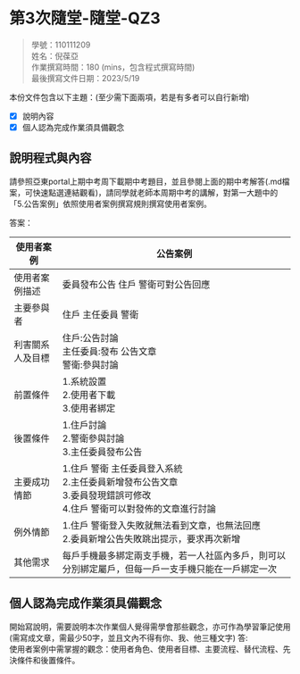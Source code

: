 # 第3次隨堂-隨堂-QZ3
>
>學號：110111209
><br />
>姓名：倪葆亞
><br />
>作業撰寫時間：180 (mins，包含程式撰寫時間)
><br />
>最後撰寫文件日期：2023/5/19
>

本份文件包含以下主題：(至少需下面兩項，若是有多者可以自行新增)
- [x] 說明內容
- [x] 個人認為完成作業須具備觀念

## 說明程式與內容
請參照亞東portal上期中考周下載期中考題目，並且參閱上面的期中考解答(.md檔案，可快速點選連結觀看)，請同學就老師本周期中考的講解，對第一大題中的「5.公告案例」依照使用者案例撰寫規則撰寫使用者案例。

答案：

|使用者案例|公告案例|
| ---- | ---- |
|使用者案例描述|委員發布公告 住戶 警衛可對公告回應|
|主要參與者|住戶 主任委員 警衛|
|利害關系人及目標|住戶:公告討論<br>主任委員:發布 公告文章<br>警衛:參與討論
|前置條件|1.系統設置 <br>2.使用者下載<br>3.使用者綁定|
|後置條件|1.住戶討論<br>2.警衛參與討論<br>3.主任委員發布公告|
|主要成功情節|1.住戶 警衛 主任委員登入系統<br>2.主任委員新增發布公告文章<br>3.委員發現錯誤可修改<br>4.住戶 警衛可以對發佈的文章進行討論|
|例外情節|1.住戶 警衛登入失敗就無法看到文章，也無法回應<br>2.委員新增公告失敗跳出提示，要求再次新增|
|其他需求|每戶手機最多綁定兩支手機，若一人社區內多戶，則可以分別綁定屬戶，但每一戶一支手機只能在一戶綁定一次


## 個人認為完成作業須具備觀念

開始寫說明，需要說明本次作業個人覺得需學會那些觀念，亦可作為學習筆記使用 (需寫成文章，需最少50字，並且文內不得有你、我、他三種文字)
答:<br>
使用者案例中需掌握的觀念：使用者角色、使用者目標、主要流程、替代流程、先決條件和後置條件。